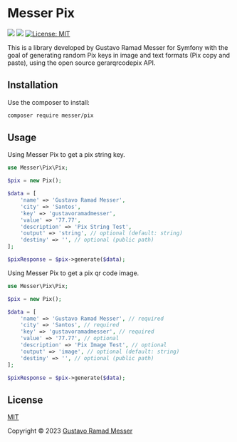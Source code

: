 # Messer Pix

[<img src="https://badgen.net/badge/Powered%20by/Gustavo Ramad Messer/red" />](https://github.com/Goldbach07/)
[<img src="https://badgen.net/badge/Developed%20for/PHP/blue" />](https://www.php.net/)
[![License: MIT](https://img.shields.io/badge/License-MIT-yellow.svg)](https://opensource.org/licenses/MIT)

This is a library developed by Gustavo Ramad Messer for Symfony with the goal of generating random Pix keys in image and text formats (Pix copy and paste), using the open source gerarqrcodepix API.

## Installation

Use the composer to install:

```bash
composer require messer/pix
```

## Usage

Using Messer Pix to get a pix string key.

```PHP
use Messer\Pix\Pix;

$pix = new Pix();

$data = [
    'name' => 'Gustavo Ramad Messer',
    'city' => 'Santos',
    'key' => 'gustavoramadmesser',
    'value' => '77.77',
    'description' => 'Pix String Test',
    'output' => 'string', // optional (default: string)
    'destiny' => '', // optional (public path)
];

$pixResponse = $pix->generate($data);
```

Using Messer Pix to get a pix qr code image.

```PHP
use Messer\Pix\Pix;

$pix = new Pix();

$data = [
    'name' => 'Gustavo Ramad Messer', // required
    'city' => 'Santos', // required
    'key' => 'gustavoramadmesser', // required
    'value' => '77.77', // optional
    'description' => 'Pix Image Test', // optional
    'output' => 'image', // optional (default: string)
    'destiny' => '', // optional (public path)
];

$pixResponse = $pix->generate($data);
```
## License
[MIT](https://choosealicense.com/licenses/mit/)

Copyright © 2023 [Gustavo Ramad Messer](https://github.com/messertech/pix/blob/main/LICENSE)

